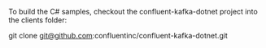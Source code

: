 To build the C# samples, checkout the confluent-kafka-dotnet project into the clients folder:

git clone git@github.com:confluentinc/confluent-kafka-dotnet.git
